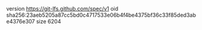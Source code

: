 version https://git-lfs.github.com/spec/v1
oid sha256:23aeb5205a87cc5bd0c4717533e06b4f4be4375bf36c33f85ded3abe4376e307
size 6204

